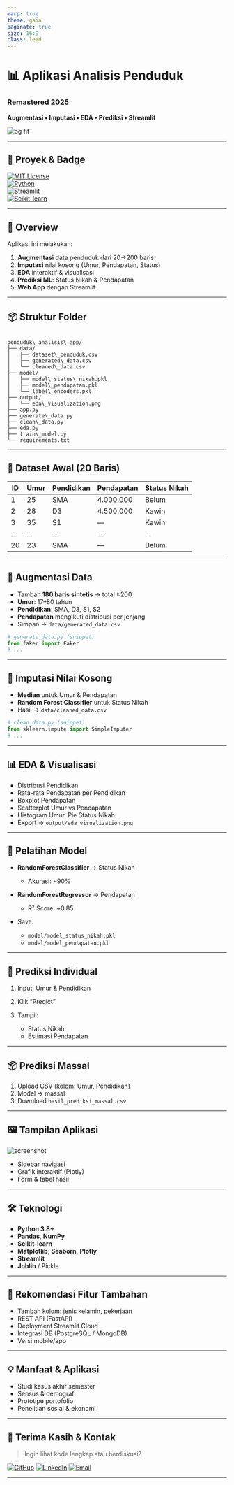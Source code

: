 ```yaml
---
marp: true
theme: gaia
paginate: true
size: 16:9
class: lead
---
```


<!-- Cover Slide -->
# 📊 Aplikasi Analisis Penduduk  
### Remastered 2025  
**Augmentasi • Imputasi • EDA • Prediksi • Streamlit**  

![bg fit](output/eda_visualization.png)

---

<!-- Slide 1: Badge & Info Proyek -->
## 📌 Proyek & Badge

[![MIT License](https://img.shields.io/badge/License-MIT-blue)](https://opensource.org/licenses/MIT)  
[![Python](https://img.shields.io/badge/Python-3.8%2B-blue)](https://www.python.org/)  
[![Streamlit](https://img.shields.io/badge/Streamlit-orange)](https://streamlit.io/)  
[![Scikit-learn](https://img.shields.io/badge/Scikit--Learn-F7931E)](https://scikit-learn.org/)

---

<!-- Slide 2: Overview -->
## 🚀 Overview  
Aplikasi ini melakukan:  
1. **Augmentasi** data penduduk dari 20→200 baris  
2. **Imputasi** nilai kosong (Umur, Pendapatan, Status)  
3. **EDA** interaktif & visualisasi  
4. **Prediksi ML**: Status Nikah & Pendapatan  
5. **Web App** dengan Streamlit  

---

<!-- Slide 3: Struktur Folder -->
## 📦 Struktur Folder  
```

penduduk\_analisis\_app/
├── data/
│   ├── dataset\_penduduk.csv
│   ├── generated\_data.csv
│   └── cleaned\_data.csv
├── model/
│   ├── model\_status\_nikah.pkl
│   ├── model\_pendapatan.pkl
│   └── label\_encoders.pkl
├── output/
│   └── eda\_visualization.png
├── app.py
├── generate\_data.py
├── clean\_data.py
├── eda.py
├── train\_model.py
└── requirements.txt

````

---

<!-- Slide 4: Dataset Awal -->
## 📄 Dataset Awal (20 Baris)
| ID | Umur | Pendidikan | Pendapatan | Status Nikah |
|----|------|------------|------------|--------------|
| 1  | 25   | SMA        | 4.000.000  | Belum        |
| 2  | 28   | D3         | 4.500.000  | Kawin        |
| 3  | 35   | S1         | —          | Kawin        |
| …  | …    | …          | …          | …            |
| 20 | 23   | SMA        | —          | Belum        |

---

<!-- Slide 5: Augmentasi -->
## 🧬 Augmentasi Data  
- Tambah **180 baris sintetis** → total ≥200  
- **Umur**: 17–80 tahun  
- **Pendidikan**: SMA, D3, S1, S2  
- **Pendapatan** mengikuti distribusi per jenjang  
- Simpan → `data/generated_data.csv`

```python
# generate_data.py (snippet)
from faker import Faker
# ...
````

---

<!-- Slide 6: Imputasi -->

## 🧹 Imputasi Nilai Kosong

* **Median** untuk Umur & Pendapatan
* **Random Forest Classifier** untuk Status Nikah
* Hasil → `data/cleaned_data.csv`

```python
# clean_data.py (snippet)
from sklearn.impute import SimpleImputer
# ...
```

---

<!-- Slide 7: EDA -->

## 📊 EDA & Visualisasi

* Distribusi Pendidikan
* Rata-rata Pendapatan per Pendidikan
* Boxplot Pendapatan
* Scatterplot Umur vs Pendapatan
* Histogram Umur, Pie Status Nikah
* Export → `output/eda_visualization.png`

---

<!-- Slide 8: Pelatihan Model -->

## 🤖 Pelatihan Model

* **RandomForestClassifier** → Status Nikah

  * Akurasi: \~90%
* **RandomForestRegressor** → Pendapatan

  * R² Score: \~0.85
* Save:

  * `model/model_status_nikah.pkl`
  * `model/model_pendapatan.pkl`

---

<!-- Slide 9: Prediksi Individual -->

## 👤 Prediksi Individual

1. Input: Umur & Pendidikan
2. Klik “Predict”
3. Tampil:

   * Status Nikah
   * Estimasi Pendapatan

---

<!-- Slide 10: Prediksi Massal -->

## 📦 Prediksi Massal

1. Upload CSV (kolom: Umur, Pendidikan)
2. Model → massal
3. Download `hasil_prediksi_massal.csv`

---

<!-- Slide 11: Demo Tampilan -->

## 🖼️ Tampilan Aplikasi

![screenshot](output/app_screenshot.png)

* Sidebar navigasi
* Grafik interaktif (Plotly)
* Form & tabel hasil

---

<!-- Slide 12: Teknologi -->

## 🛠️ Teknologi

* **Python 3.8+**
* **Pandas**, **NumPy**
* **Scikit-learn**
* **Matplotlib**, **Seaborn**, **Plotly**
* **Streamlit**
* **Joblib** / Pickle

---

<!-- Slide 13: Pengembangan -->

## 🚀 Rekomendasi Fitur Tambahan

* Tambah kolom: jenis kelamin, pekerjaan
* REST API (FastAPI)
* Deployment Streamlit Cloud
* Integrasi DB (PostgreSQL / MongoDB)
* Versi mobile/app

---

<!-- Slide 14: Manfaat -->

## 💡 Manfaat & Aplikasi

* Studi kasus akhir semester
* Sensus & demografi
* Prototipe portofolio
* Penelitian sosial & ekonomi

---

<!-- Slide 15: Kontak -->

## 🙏 Terima Kasih & Kontak

> Ingin lihat kode lengkap atau berdiskusi?

[![GitHub](https://img.shields.io/badge/GitHub-LycusCoder-181717?logo=github\&logoColor=white)](https://github.com/LycusCoder)
[![LinkedIn](https://img.shields.io/badge/LinkedIn-Nourivex-0077B5?logo=linkedin\&logoColor=white)](https://linkedin.com/in/nourivex)
[![Email](https://img.shields.io/badge/Email-affif@nourivex.tech-D14836?logo=gmail\&logoColor=white)](mailto:affif@nourivex.tech)

---

